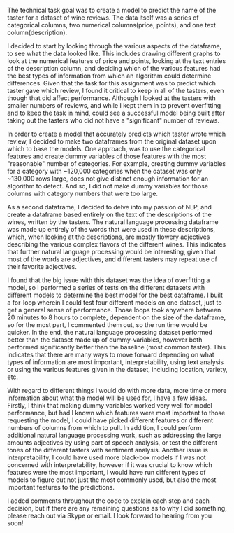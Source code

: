
The technical task goal was to create a model to predict the name of the taster for a dataset of wine reviews. The data itself was a series of categorical columns, two numerical columns(price, points), and one text column(description). 

I decided to start by looking through the various aspects of the dataframe, to see what the data looked like. This includes drawing different graphs to look at the numerical features of price and points, looking at the text entries of the description column, and deciding which of the various features had the best types of information from which an algorithm could determine differences.  Given that the task for this assignment was to predict which taster gave which review, I found it critical to keep in all of the tasters, even though that did affect performance. Although I looked at the tasters with smaller numbers of reviews, and while I kept them in to prevent overfitting and to keep the task in mind, could see a successful model being built after taking out the tasters who did not have a "significant" number of reviews.

In order to create a model that accurately predicts which taster wrote which review, I decided to make two dataframes from the original dataset upon which to base the models. One approach, was to use the categorical features and create dummy variables of those features with the most "reasonable" number of categories. For example, creating dummy variables for a category with ~120,000 categories when the dataset was only ~130,000 rows large, does not give distinct enough information for an algorithm to detect. And so, I did not make dummy variables for those columns with category numbers that were too large. 

As a second dataframe, I decided to delve into my passion of NLP, and create a dataframe based entirely on the text of the descriptions of the wines, written by the tasters. The natural language processing dataframe was made up entirely of the words that were used in these descriptions, which, when looking at the descriptions, are mostly flowery adjectives describing the various complex flavors of the different wines. This indicates that further natural language processing would be interesting, given that most of the words are adjectives, and different tasters may repeat use of their favorite adjectives.

I found that the big issue with this dataset was the idea of overfitting a model, so I performed a series of tests on the different datasets with different models to determine the best model for the best dataframe. I built a for-loop wherein I could test four different models on one dataset, just to get a general sense of performance. Those loops took anywhere between 20 minutes to 8 hours to complete, dependent on the size of the dataframe, so for the most part, I commented them out, so the run time would be quicker. In the end, the natural language processing dataset performed better than the dataset made up of dummy-variables, however both performed significantly better than the baseline (most common taster). This indicates that there are many ways to move forward depending on what types of information are most important, interpretability, using text analysis or using the various features given in the dataset, including location, variety, etc. 

With regard to different things I would do with more data, more time or more information about what the model will be used for, I have a few ideas. Firstly, I think that making dummy variables worked very well for model performance, but had I known which features were most important to those requesting the model, I could have picked different features or different numbers of columns from which to pull. In addition, I could perform additional natural language processing work, such as addressing the large amounts adjectives by using part of speech analysis, or test the different tones of the different tasters with sentiment analysis. Another issue is interpretability, I could have used more black-box models if I was not concerned with interpretability, however if it was crucial to know which features were the most important, I would have run different types of models to figure out not just the most commonly used, but also the most important features to the predictions.

I added comments throughout the code to explain each step and each decision, but if there are any remaining questions as to why I did something, please reach out via Skype or email. I look forward to hearing from you soon!
